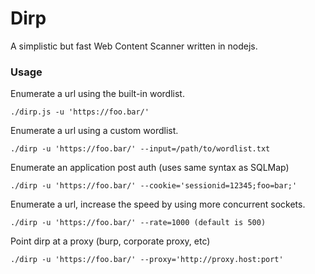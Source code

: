 # Dirp
A simplistic but fast Web Content Scanner written in nodejs.


### Usage
Enumerate a url using the built-in wordlist.
```
./dirp.js -u 'https://foo.bar/'
```

Enumerate a url using a custom wordlist.
```
./dirp -u 'https://foo.bar/' --input=/path/to/wordlist.txt
```

Enumerate an application post auth (uses same syntax as SQLMap)

```
./dirp -u 'https://foo.bar/' --cookie='sessionid=12345;foo=bar;'
```

Enumerate a url, increase the speed by using more concurrent sockets.
```
./dirp -u 'https://foo.bar/' --rate=1000 (default is 500)
```

Point dirp at a proxy (burp, corporate proxy, etc)
```
./dirp -u 'https://foo.bar/' --proxy='http://proxy.host:port'
```
